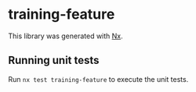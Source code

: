 # training-feature

This library was generated with [Nx](https://nx.dev).

## Running unit tests

Run `nx test training-feature` to execute the unit tests.
